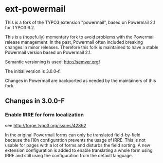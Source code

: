 ext-powermail
=============

This is a fork of the TYPO3 extension "powermail", based on Powermail 2.1 for TYPO3 6.2.

This is a (hopefully) momentary fork to avoid problems with the Powermail release management. In the past, Powermail often included breaking changes in minor releases. Therefore this fork is maintained to have a stable Powermail version based on Powermail 2.1.

Semantic versioning is used: http://semver.org/

The initial version is 3.0.0-f.

Changes in Powermail are backported as needed by the maintainers of this fork.

Changes in 3.0.0-F
------------------

### Enable IRRE for form localization

see http://forge.typo3.org/issues/42862

In the original Powermail forms can only be translated field-by-field because the l10n configuration prevents the usage of IRRE. This is not usable for pages with a lot of forms and disturbs the field sorting. A new extension configuration is added to enable translating a whole form using IRRE and still using the configuration from the default language.
